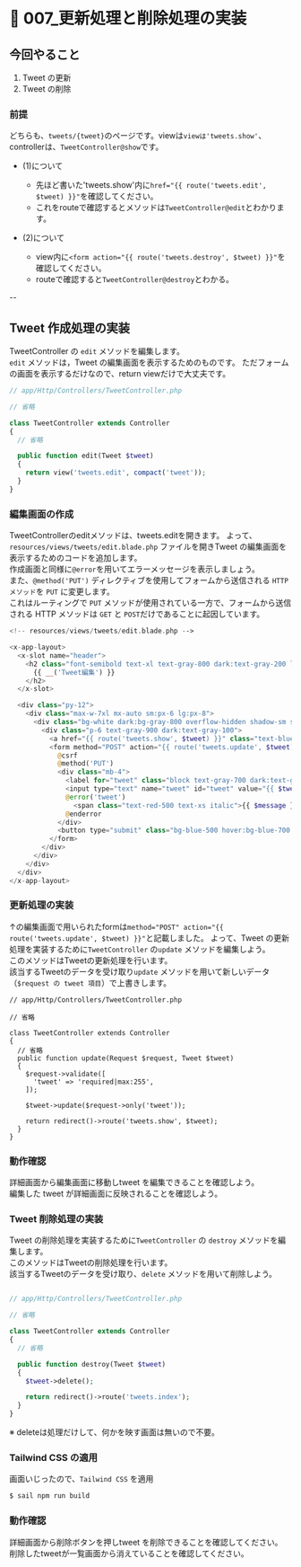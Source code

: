 # 🌲 007\_更新処理と削除処理の実装

## 今回やること

1. Tweet の更新
2. Tweet の削除

### 前提

どちらも、`tweets/{tweet}`のページです。viewは`viewは'tweets.show'`、controllerは、`TweetController@show`です。
* (1)について
  * 先ほど書いた'tweets.show'内に`href="{{ route('tweets.edit', $tweet) }}"`を確認してください。
  * これをrouteで確認するとメソッドは`TweetController@edit`とわかります。

* (2)について
  * view内に`<form action="{{ route('tweets.destroy', $tweet) }}"`を確認してください。
  * routeで確認すると`TweetController@destroy`とわかる。

--

## Tweet 作成処理の実装

TweetController の `edit` メソッドを編集します。
<br>
`edit` メソッドは，Tweet の編集画面を表示するためのものです。
ただフォームの画面を表示するだけなので、return viewだけで大丈夫です。

```php
// app/Http/Controllers/TweetController.php

// 省略

class TweetController extends Controller
{
  // 省略

  public function edit(Tweet $tweet)
  {
    return view('tweets.edit', compact('tweet'));
  }
}
```

### 編集画面の作成

TweetControllerのeditメソッドは、tweets.editを開きます。
よって、`resources/views/tweets/edit.blade.php` ファイルを開きTweet の編集画面を表示するためのコードを追加します。
<br>
作成画面と同様に`@error`を用いてエラーメッセージを表示しましょう。
<br>また、`@method('PUT')` ディレクティブを使用してフォームから送信される `HTTP メソッド`を `PUT` に変更します。
<br>これはルーティングで `PUT` メソッドが使用されている一方で、フォームから送信される HTTP メソッドは `GET` と `POST`だけであることに起因しています。

```php
<!-- resources/views/tweets/edit.blade.php -->

<x-app-layout>
  <x-slot name="header">
    <h2 class="font-semibold text-xl text-gray-800 dark:text-gray-200 leading-tight">
      {{ __('Tweet編集') }}
    </h2>
  </x-slot>

  <div class="py-12">
    <div class="max-w-7xl mx-auto sm:px-6 lg:px-8">
      <div class="bg-white dark:bg-gray-800 overflow-hidden shadow-sm sm:rounded-lg">
        <div class="p-6 text-gray-900 dark:text-gray-100">
          <a href="{{ route('tweets.show', $tweet) }}" class="text-blue-500 hover:text-blue-700 mr-2">詳細に戻る</a>
          <form method="POST" action="{{ route('tweets.update', $tweet) }}">
            @csrf
            @method('PUT')
            <div class="mb-4">
              <label for="tweet" class="block text-gray-700 dark:text-gray-300 text-sm font-bold mb-2">Edit Tweet</label>
              <input type="text" name="tweet" id="tweet" value="{{ $tweet->tweet }}" class="shadow appearance-none border rounded w-full py-2 px-3 text-gray-700 dark:text-gray-300 dark:bg-gray-700 leading-tight focus:outline-none focus:shadow-outline">
              @error('tweet')
                <span class="text-red-500 text-xs italic">{{ $message }}</span>
              @enderror
            </div>
            <button type="submit" class="bg-blue-500 hover:bg-blue-700 text-white font-bold py-2 px-4 rounded focus:outline-none focus:shadow-outline">Update</button>
          </form>
        </div>
      </div>
    </div>
  </div>
</x-app-layout>
```

### 更新処理の実装

↑の編集画面で用いられたformは`method="POST" action="{{ route('tweets.update', $tweet) }}"`と記載しました。
よって、Tweet の更新処理を実装するために`TweetController` の`update` メソッドを編集しよう。 
<br>
このメソッドはTweetの更新処理を行います。
<br>
該当するTweetのデータを受け取り`update` メソッドを用いて新しいデータ（`$request の tweet 項目`）で上書きします。

<pre class="language-php"><code class="lang-php">// app/Http/Controllers/TweetController.php

// 省略

class TweetController extends Controller
{
  // 省略
  public function update(Request $request, Tweet $tweet)
  {
    $request->validate([
      'tweet' => 'required|max:255',
    ]);

    $tweet->update($request->only('tweet'));

    return redirect()->route('tweets.show', $tweet);
  }
}
</code></pre>

### 動作確認

詳細画面から編集画面に移動しtweet を編集できることを確認しよう。
<br>
編集した tweet が詳細画面に反映されることを確認しよう。

### Tweet 削除処理の実装

Tweet の削除処理を実装するために`TweetController` の `destroy` メソッドを編集します。
<br>
このメソッドはTweetの削除処理を行います。
<br>
該当するTweetのデータを受け取り、`delete` メソッドを用いて削除しよう。

```php

// app/Http/Controllers/TweetController.php

// 省略

class TweetController extends Controller
{
  // 省略

  public function destroy(Tweet $tweet)
  {
    $tweet->delete();

    return redirect()->route('tweets.index');
  }
}
```

※ deleteは処理だけして、何かを映す画面は無いので不要。

### Tailwind CSS の適用

画面いじったので、`Tailwind CSS` を適用

```bash
$ sail npm run build
```

### 動作確認

詳細画面から削除ボタンを押しtweet を削除できることを確認してください。
<br>
削除したtweetが一覧画面から消えていることを確認してください。

